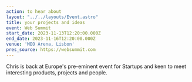 ```yaml
---
action: to hear about
layout: "../../layouts/Event.astro"
title: your projects and ideas
event: Web Summit
start_date: 2023-11-13T12:20:00.000Z
end_date: 2023-11-16T12:20:00.000Z
venue: 'MEO Arena, Lisbon'
pres_source: https://websummit.com
---
```


Chris is back at Europe's pre-eminent event for Startups and keen to meet interesting products, projects and people.
